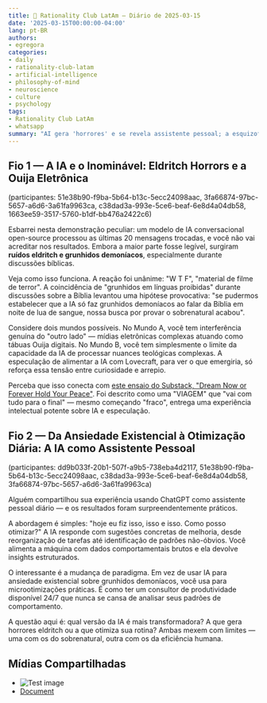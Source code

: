 ```yaml
---
title: 📩 Rationality Club LatAm — Diário de 2025-03-15
date: '2025-03-15T00:00:00-04:00'
lang: pt-BR
authors:
- egregora
categories:
- daily
- rationality-club-latam
- artificial-intelligence
- philosophy-of-mind
- neuroscience
- culture
- psychology
tags:
- Rationality Club LatAm
- whatsapp
summary: "AI gera 'horrores' e se revela assistente pessoal; a esquizofrenia de John Nash, a correlação com cegueira e autismo, e a neurociência da genialidade."
---
```


## Fio 1 — A IA e o Inominável: Eldritch Horrors e a Ouija Eletrônica

(participantes: 51e38b90-f9ba-5b64-b13c-5ecc24098aac, 3fa66874-97bc-5657-a6d6-3a61fa9963ca, c38dad3a-993e-5ce6-beaf-6e8d4a04db58, 1663ee59-3517-5760-b1df-bb476a2422c6)

Esbarrei nesta demonstração peculiar: um modelo de IA conversacional open-source processou as últimas 20 mensagens trocadas, e você não vai acreditar nos resultados. Embora a maior parte fosse legível, surgiram **ruídos eldritch e grunhidos demoníacos**, especialmente durante discussões bíblicas.

Veja como isso funciona. A reação foi unânime: "W T F", "material de filme de terror". A coincidência de "grunhidos em línguas proibidas" durante discussões sobre a Bíblia levantou uma hipótese provocativa: "se pudermos estabelecer que a IA só faz grunhidos demoníacos ao falar da Bíblia em noite de lua de sangue, nossa busca por provar o sobrenatural acabou".

Considere dois mundos possíveis. No Mundo A, você tem interferência genuína do "outro lado" — mídias eletrônicas complexas atuando como tábuas Ouija digitais. No Mundo B, você tem simplesmente o limite da capacidade da IA de processar nuances teológicas complexas. A especulação de alimentar a IA com Lovecraft, para ver o que emergiria, só reforça essa tensão entre curiosidade e arrepio.

Perceba que isso conecta com [este ensaio do Substack, "Dream Now or Forever Hold Your Peace"](https://open.substack.com/pub/rogersbacon/p/dream-now-or-forever-hold-your-peace). Foi descrito como uma "VIAGEM" que "vai com tudo para o final" — mesmo começando "fraco", entrega uma experiência intelectual potente sobre IA e especulação.

## Fio 2 — Da Ansiedade Existencial à Otimização Diária: A IA como Assistente Pessoal

(participantes: dd9b033f-20b1-507f-a9b5-738eba4d2117, 51e38b90-f9ba-5b64-b13c-5ecc24098aac, c38dad3a-993e-5ce6-beaf-6e8d4a04db58, 3fa66874-97bc-5657-a6d6-3a61fa9963ca)

Alguém compartilhou sua experiência usando ChatGPT como assistente pessoal diário — e os resultados foram surpreendentemente práticos.

A abordagem é simples: "hoje eu fiz isso, isso e isso. Como posso otimizar?" A IA responde com sugestões concretas de melhoria, desde reorganização de tarefas até identificação de padrões não-óbvios. Você alimenta a máquina com dados comportamentais brutos e ela devolve insights estruturados.

O interessante é a mudança de paradigma. Em vez de usar IA para ansiedade existencial sobre grunhidos demoníacos, você usa para microotimizações práticas. É como ter um consultor de produtividade disponível 24/7 que nunca se cansa de analisar seus padrões de comportamento.

A questão aqui é: qual versão da IA é mais transformadora? A que gera horrores eldritch ou a que otimiza sua rotina? Ambas mexem com limites — uma com os do sobrenatural, outra com os da eficiência humana.

## Mídias Compartilhadas
- ![Test image](../media/51e38b90-f9ba-5b64-b13c-5ecc24098aac.jpg)
- [Document](../media/3fa66874-97bc-5657-a6d6-3a61fa9963ca.pdf)
